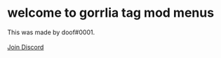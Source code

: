 # welcome to gorrlia tag mod menus
This was made by doof#0001.
<br/>
<br/>
[Join Discord](dicord.gg/eTddwPNm5m)
